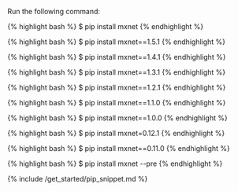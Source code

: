 Run the following command:

<div class="v1-6-0">

{% highlight bash %}
$ pip install mxnet
{% endhighlight %}
</div> <!-- End of v1-5-0 -->
<div class="v1-5-0">

{% highlight bash %}
$ pip install mxnet==1.5.1
{% endhighlight %}
</div> <!-- End of v1-5-0 -->
<div class="v1-4-1">

{% highlight bash %}
$ pip install mxnet==1.4.1
{% endhighlight %}
</div> <!-- End of v1-4-1 -->
<div class="v1-3-1">

{% highlight bash %}
$ pip install mxnet==1.3.1
{% endhighlight %}

</div> <!-- End of v1-3-1 -->
<div class="v1-2-1">

{% highlight bash %}
$ pip install mxnet==1.2.1
{% endhighlight %}

</div> <!-- End of v1-2-1 -->


<div class="v1-1-0">

{% highlight bash %}
$ pip install mxnet==1.1.0
{% endhighlight %}

</div> <!-- End of v1-1-0-->


<div class="v1-0-0">

{% highlight bash %}
$ pip install mxnet==1.0.0
{% endhighlight %}

</div> <!-- End of v1-0-0-->

<div class="v0-12-1">

{% highlight bash %}
$ pip install mxnet=0.12.1
{% endhighlight %}

</div> <!-- End of v0-12-1-->


<div class="v0-11-0">

{% highlight bash %}
$ pip install mxnet==0.11.0
{% endhighlight %}

</div> <!-- End of v0-11-0-->

<div class="master">

{% highlight bash %}
$ pip install mxnet --pre
{% endhighlight %}

</div> <!-- End of master-->

{% include /get_started/pip_snippet.md %}
